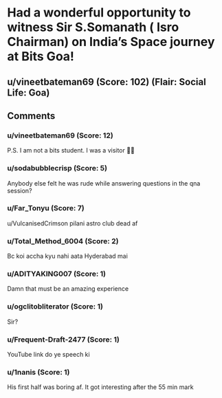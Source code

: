 # Had a wonderful opportunity to witness Sir S.Somanath ( Isro Chairman) on India’s Space journey at Bits Goa!
## u/vineetbateman69 (Score: 102) (Flair: Social Life: Goa)



## Comments

### u/vineetbateman69 (Score: 12)
P.S. I am not a bits student. I was a visitor 🚶‍♂️


### u/sodabubblecrisp (Score: 5)
Anybody else felt he was rude while answering questions in the qna session?


### u/Far_Tonyu (Score: 7)
u/VulcanisedCrimson pilani astro club dead af


### u/Total_Method_6004 (Score: 2)
Bc koi accha kyu nahi aata Hyderabad mai


### u/ADITYAKING007 (Score: 1)
Damn that must be an amazing experience


### u/ogclitobliterator (Score: 1)
Sir?


### u/Frequent-Draft-2477 (Score: 1)
YouTube link do ye speech ki


### u/1nanis (Score: 1)
His first half was boring af. It got interesting after the 55 min mark




